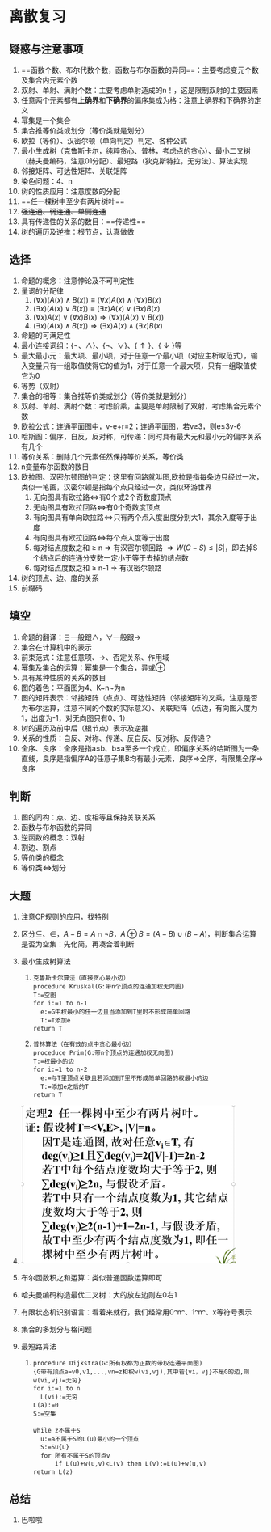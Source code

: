# 离散复习

## 疑惑与注意事项

1. ==函数个数、布尔代数个数，函数与布尔函数的异同==：主要考虑变元个数及集合内元素个数
2. 双射、单射、满射个数：主要考虑单射造成的n！，这是限制双射的主要因素
3. 任意两个元素都有**上确界**和**下确界**的偏序集成为格：注意上确界和下确界的定义
4. 幂集是一个集合
5. 集合推等价类或划分（等价类就是划分）
6. 欧拉（等价）、汉密尔顿（单向判定）判定、各种公式
7. 最小生成树（克鲁斯卡尔，纯粹贪心、普林，考虑点的贪心）、最小二叉树（赫夫曼编码，注意01分配）、最短路（狄克斯特拉，无穷法）、算法实现
8. 邻接矩阵、可达性矩阵、关联矩阵
9. 染色问题：4、n
10. 树的性质应用：注意度数的分配
11. ==任一棵树中至少有两片树叶==
12. ~~强连通、弱连通、单侧连通~~
13. 具有传递性的关系的数目：==传递性==
14. 树的遍历及逆推：根节点，认真做做

## 选择

1. 命题的概念：注意悖论及不可判定性
2. 量词的分配律
   1. $(\forall x)(A(x)\wedge B(x))\equiv (\forall x)A(x)\wedge(\forall x)B(x)$
   2. $(\exists x)(A(x) \vee B(x)) \equiv (\exists x)A(x) \vee (\exists x)B(x)$
   3. $(\forall x)A(x) \vee (\forall x)B(x) \Rightarrow (\forall x)(A(x) \vee B(x))$
   4. $(\exists x)(A(x) \wedge B(x)) \Rightarrow (\exists x)A(x) \wedge (\exists x)B(x)$
3. 命题的可满足性
4. 最小连接词组：$\{\neg、\wedge\}、\{\neg、\vee\}、\{\uparrow\}、\{\downarrow\}$等
5. 最大最小元：最大项、最小项，对于任意一个最小项（对应主析取范式），输入变量只有一组取值使得它的值为1，对于任意一个最大项，只有一组取值使它为0
6. 等势（双射）
7. 集合的相等：集合推等价类或划分（等价类就是划分）
8. 双射、单射、满射个数：考虑阶乘，主要是单射限制了双射，考虑集合元素个数
9. 欧拉公式：连通平面图中，v-e+r=2；连通平面图，若v$\geq$3，则e$\leq$3v-6
10. 哈斯图：偏序，自反，反对称，可传递：同时具有最大元和最小元的偏序关系有几个
11. 等价关系：删除几个元素任然保持等价关系，等价类
12. n变量布尔函数的数目
13. 欧拉图、汉密尔顿图的判定：这里有回路就叫图,欧拉是指每条边只经过一次，类似一笔画，汉密尔顿是指每个点只经过一次，类似环游世界
    1. 无向图具有欧拉路$\iff$有0个或2个奇数度顶点
    2. 无向图具有欧拉回路$\iff$有0个奇数度顶点
    3. 有向图具有单向欧拉路$\iff$只有两个点入度出度分别大1，其余入度等于出度
    4. 有向图具有欧拉回路$\iff$每个点入度等于出度
    5. 每对结点度数之和 $\geq$ n $\Rightarrow$ 有汉密尔顿回路 $\Rightarrow W(G-S) \leq |S|$，即去掉S个结点后的连通分支数一定小于等于去掉的结点数
    6. 每对结点度数之和 $\geq$ n-1 $\Rightarrow$ 有汉密尔顿路
14. 树的顶点、边、度的关系
15. 前缀码

## 填空

1. 命题的翻译：$\exists$一般跟$\wedge$，$\forall$一般跟$\rightarrow$
2. 集合在计算机中的表示
3. 前束范式：注意任意项、$\rightarrow$、否定关系、作用域
4. 幂集及集合的运算：幂集是一个集合，异或$\oplus$
5. 具有某种性质的关系的数目
6. 图的着色：平面图为4、K~n~为n
7. 图的矩阵表示：邻接矩阵（点点）、可达性矩阵（邻接矩阵的叉乘，注意是否为布尔运算，注意不同的个数的实际意义）、关联矩阵（点边，有向图入度为1，出度为-1，对无向图只有0、1）
8. 树的遍历及前中后（根节点）表示及逆推
9. 关系的性质：自反、对称、传递、反自反、反对称、反传递？
10. 全序、良序：全序是指a$\leq$b、b$\leq$a至多一个成立，即偏序关系的哈斯图为一条直线，良序是指偏序A的任意子集B均有最小元素，良序$\Rightarrow$全序，有限集全序$\Rightarrow$良序

## 判断

1. 图的同构：点、边、度相等且保持关联关系
2. 函数与布尔函数的异同
3. 逆函数的概念：双射
4. 割边、割点
5. 等价类的概念
6. 等价类$\iff$划分

## 大题

1. 注意CP规则的应用，找特例

2. 区分$\subseteq$、$\in$，$A-B=A \cap \neg B$，$A \oplus B=(A-B) \cup (B-A)$，判断集合运算是否为空集：先化简，再凑合着判断

3. 最小生成树算法

   1. ~~~
      克鲁斯卡尔算法（直接贪心最小边）
      procedure Kruskal(G:带n个顶点的连通加权无向图)
      T:=空图
      for i:=1 to n-1
      	e:=G中权最小的任一边且当添加到T里时不形成简单回路
      	T:=T添加e
      return T
      ~~~

   2. ~~~
      普林算法（在有效的点中贪心最小边）
      proceduce Prim(G:带n个顶点的连通加权无向图)
      T:=权最小的边
      for i:=1 to n-2
      	e:=与T里顶点关联且若添加到T里不形成简单回路的权最小的边
      	T:=添加e之后的T
      return T
      ~~~

4. <img src="images\image-20200829172420622.png" alt="image-20200829172420622" style="zoom:50%;" /> 

5. 布尔函数积之和运算：类似普通函数运算即可

6. 哈夫曼编码构造最优二叉树：大的放左边则左0右1

7. 有限状态机识别语言：看着来就行，我们经常用0^n^、1^n^、x等符号表示

8. 集合的多划分与格问题

9. 最短路算法

   1. ~~~
      procedure Dijkstra(G:所有权都为正数的带权连通平面图)
      {G带有顶点a=v0,v1,...,vn=z和权w(vi,vj),其中若{vi，vj}不是G的边,则w(vi,vj)=无穷}
      for i:=1 to n
      	L(vi):=无穷
      L(a):=0
      S:=空集
      
      while z不属于S
      	u:=a不属于S的L(u)最小的一个顶点
      	S:=S∪{u}
      	for 所有不属于S的顶点v
      		if L(u)+w(u,v)<L(v) then L(v):=L(u)+w(u,v)
      return L(z)
      ~~~


## 总结

1. 巴啦啦